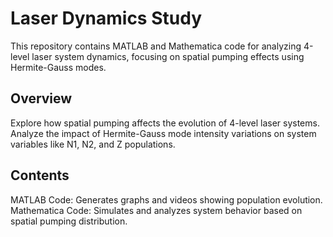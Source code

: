 # Laser Dynamics Study

This repository contains MATLAB and Mathematica code for analyzing 4-level laser system dynamics, focusing on spatial pumping effects using Hermite-Gauss modes.

## Overview
Explore how spatial pumping affects the evolution of 4-level laser systems. Analyze the impact of Hermite-Gauss mode intensity variations on system variables like N1, N2, and Z populations.

## Contents
MATLAB Code: Generates graphs and videos showing population evolution.
Mathematica Code: Simulates and analyzes system behavior based on spatial pumping distribution.